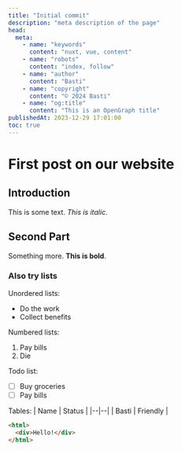 ```yaml
---
title: "Initial commit"
description: "meta description of the page"
head:
  meta:
    - name: "keywords"
      content: "nuxt, vue, content"
    - name: "robots"
      content: "index, follow"
    - name: "author"
      content: "Basti"
    - name: "copyright"
      content: "© 2024 Basti"
    - name: "og:title"
      content: "This is an OpenGraph title"
publishedAt: 2023-12-29 17:01:00
toc: true
---
```


# First post on our website

## Introduction

This is some text. _This is italic_.

## Second Part

Something more. **This is bold**.

### Also try lists

Unordered lists:

- Do the work
- Collect benefits

Numbered lists:

1.  Pay bills
2.  Die

Todo list:

- [ ] Buy groceries
- [ ] Pay bills

Tables:
| Name | Status |
|--|--|
| Basti | Friendly |

```html
<html>
  <div>Hello!</div>
</html>
```
